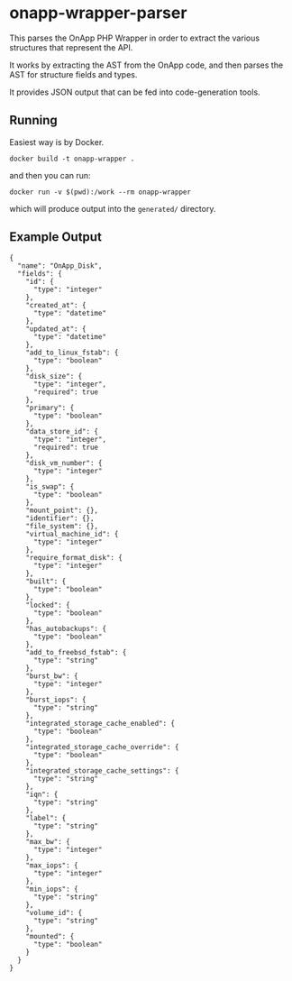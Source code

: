 # onapp-wrapper-parser

This parses the OnApp PHP Wrapper in order to extract the various structures that represent the API.

It works by extracting the AST from the OnApp code, and then parses the AST for structure fields and types.

It provides JSON output that can be fed into code-generation tools.

## Running

Easiest way is by Docker.

```
docker build -t onapp-wrapper .
```

and then you can run:

```
docker run -v $(pwd):/work --rm onapp-wrapper
```

which will produce output into the `generated/` directory.

## Example Output

```
{
  "name": "OnApp_Disk",
  "fields": {
    "id": {
      "type": "integer"
    },
    "created_at": {
      "type": "datetime"
    },
    "updated_at": {
      "type": "datetime"
    },
    "add_to_linux_fstab": {
      "type": "boolean"
    },
    "disk_size": {
      "type": "integer",
      "required": true
    },
    "primary": {
      "type": "boolean"
    },
    "data_store_id": {
      "type": "integer",
      "required": true
    },
    "disk_vm_number": {
      "type": "integer"
    },
    "is_swap": {
      "type": "boolean"
    },
    "mount_point": {},
    "identifier": {},
    "file_system": {},
    "virtual_machine_id": {
      "type": "integer"
    },
    "require_format_disk": {
      "type": "integer"
    },
    "built": {
      "type": "boolean"
    },
    "locked": {
      "type": "boolean"
    },
    "has_autobackups": {
      "type": "boolean"
    },
    "add_to_freebsd_fstab": {
      "type": "string"
    },
    "burst_bw": {
      "type": "integer"
    },
    "burst_iops": {
      "type": "string"
    },
    "integrated_storage_cache_enabled": {
      "type": "boolean"
    },
    "integrated_storage_cache_override": {
      "type": "boolean"
    },
    "integrated_storage_cache_settings": {
      "type": "string"
    },
    "iqn": {
      "type": "string"
    },
    "label": {
      "type": "string"
    },
    "max_bw": {
      "type": "integer"
    },
    "max_iops": {
      "type": "integer"
    },
    "min_iops": {
      "type": "string"
    },
    "volume_id": {
      "type": "string"
    },
    "mounted": {
      "type": "boolean"
    }
  }
}
```
